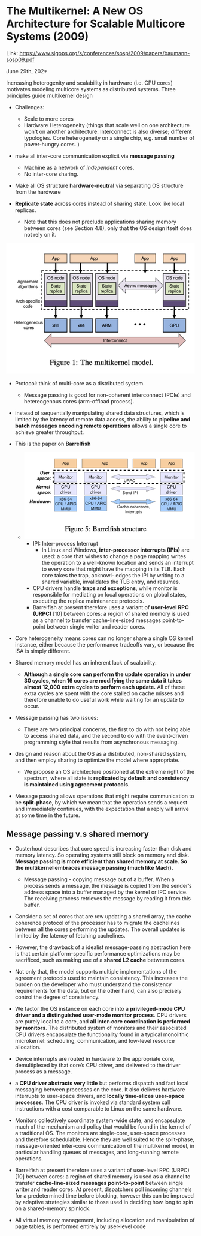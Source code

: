 # The Multikernel: A New OS Architecture for Scalable Multicore Systems (2009)

Link: https://www.sigops.org/s/conferences/sosp/2009/papers/baumann-sosp09.pdf

June 29th, 202* 

Increasing heterogenity and scalability in hardware (i.e. CPU cores) motivates modeling multicore systems as distributed systems. Three principles guide multikernel design 

* Challenges:
  * Scale to more cores
  * Hardware Heterogeneity (things that scale well on one architecture won't on another architecture. Interconnect is also diverse; different typologies. Core heterogeneity on a single chip, e.g. small number of power-hungry cores. )

* make all inter-core communication explicit via **message passing**
  * Machine as a network of *independent* cores.
  * No inter-core sharing.

* Make all OS structure **hardware-neutral** via separating OS structure from the hardware

* **Replicate state** across cores instead of sharing state. Look like local replicas. 
  * Note that this does not preclude applications sharing memory between cores (see Section 4.8), only that the OS design itself does not rely on it.

![alt text](images/67-multikernel/multikernel-model.png)

* Protocol: think of multi-core as a distributed system.

  * Message passing is good for non-coherent interconnect (PCIe) and hetereogenous cores (arm-offload process).

* instead of sequentially manipulating shared data structures, which is limited by the latency of remote data access, the ability to **pipeline and batch messages encoding remote operations** allows a single core to achieve greater throughput. 
* This is the paper on **Barrelfish**
  * ![alt text](images/67-multikernel/barrelfish-structure.png)
    * IPI: Inter-process Interrupt 
      * In Linux and Windows, **inter-processor interrupts (IPIs)** are used: a core that wishes to change a page mapping writes the operation to a well-known location and sends an interrupt to every core that might have the mapping in its TLB. Each core takes the trap, acknowl- edges the IPI by writing to a shared variable, invalidates the TLB entry, and resumes.
    * CPU drivers handle **traps and exceptions**, while monitor is responsible for mediating on local operations on global states, executing the replica maintenance protocols. 
    * Barrelfish at present therefore uses a variant of **user-level RPC (URPC)** [10] between cores: a region of shared memory is used as a channel to transfer cache-line-sized messages point-to-point between single writer and reader cores.
* Core heterogeneity means cores can no longer share a single OS kernel instance, either because the performance tradeoffs vary, or because the ISA is simply different.
* Shared memory model has an inherent lack of scalability: 
  * **Although a single core can perform the update operation in under 30 cycles, when 16 cores are modifying the same data it takes almost 12,000 extra cycles to perform each update.** All of these extra cycles are spent with the core stalled on cache misses and therefore unable to do useful work while waiting for an update to occur.
* Message passing has two issues:
  * There are two principal concerns, the first to do with not being able to access shared data, and the second to do with the event-driven programming style that results from asynchronous messaging.
* design and reason about the OS as a distributed, non-shared system, and then employ sharing to optimize the model where appropriate.
  * We propose an OS architecture positioned at the extreme right of the spectrum, where all state is **replicated by default and consistency is maintained using agreement protocols**.
* Message passing allows operations that might require communication to be **split-phase**, by which we mean that the operation sends a request and immediately continues, with the expectation that a reply will arrive at some time in the future.

## Message passing v.s shared memory 
* Ousterhout describes that core speed is increasing faster than disk and memory latency. So operating systems still block on memory and disk. **Message passing is more efficient than shared memory at scale. So the multikernel embraces message passing (much like Mach).**
  * Message passing - copying message out of a buffer. When a process sends a message, the message is copied from the sender’s address space into a buffer managed by the kernel or IPC service. The receiving process retrieves the message by reading it from this buffer.

* Consider a set of cores that are row updating a shared array, the cache coherence protocol of the processor has to migrate the cachelines between all the cores performing the updates. The overall updates is limited by the latency of fetching cachelines. 

* However, the drawback of a idealist message-passing abstraction here is that certain platform-specific performance optimizations may be sacrificed, such as making use of a **shared L2 cache** between cores.

* Not only that, the model supports multiple implementations of the agreement protocols used to maintain consistency. This increases the burden on the developer who must understand the consistency requirements for the data, but on the other hand, can also precisely control the degree of consistency.

* We factor the OS instance on each core into a **privileged-mode CPU driver and a distinguished user-mode monitor process**. CPU drivers are purely local to a core, and **all inter-core coordination is performed by monitors**. The distributed system of monitors and their associated CPU drivers encapsulate the functionality found in a typical monolithic microkernel: scheduling, communication, and low-level resource allocation.

* Device interrupts are routed in hardware to the appropriate core, demultiplexed by that core’s CPU driver, and delivered to the driver process as a message.

* a **CPU driver abstracts very little** but performs dispatch and fast local messaging between processes on the core. It also delivers hardware interrupts to user-space drivers, and **locally time-slices user-space processes**. The CPU driver is invoked via standard system call instructions with a cost comparable to Linux on the same hardware.


* Monitors collectively coordinate system-wide state, and encapsulate much of the mechanism and policy that would be found in the kernel of a traditional OS. The monitors are single-core, user-space processes and therefore schedulable. Hence they are well suited to the split-phase, message-oriented inter-core communication of the multikernel model, in particular handling queues of messages, and long-running remote operations.

* Barrelfish at present therefore uses a variant of user-level RPC (URPC) [10] between cores: a region of shared memory is used as a channel to transfer **cache-line-sized messages point-to-point** between single writer and reader cores.  At present, dispatchers poll incoming channels for a predetermined time before blocking, however this can be improved by adaptive strategies similar to those used in deciding how long to spin on a shared-memory spinlock.

* All virtual memory management, including allocation and manipulation of page tables, is performed entirely by user-level code
